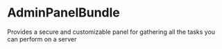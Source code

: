 AdminPanelBundle
================

Provides a secure and customizable panel for gathering all the tasks you can perform on a server